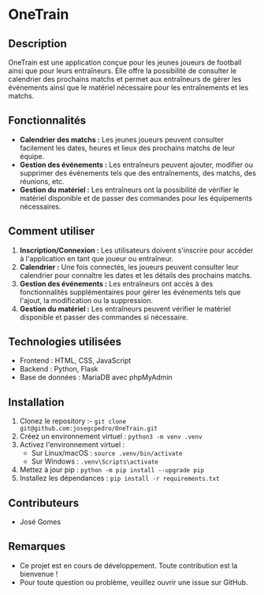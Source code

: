 # OneTrain

## Description
OneTrain est une application conçue pour les jeunes joueurs de football ainsi que pour leurs entraîneurs. Elle offre la possibilité de consulter le calendrier des prochains matchs et permet aux entraîneurs de gérer les événements ainsi que le matériel nécessaire pour les entraînements et les matchs.

## Fonctionnalités
- **Calendrier des matchs :** Les jeunes joueurs peuvent consulter facilement les dates, heures et lieux des prochains matchs de leur équipe.
- **Gestion des événements :** Les entraîneurs peuvent ajouter, modifier ou supprimer des événements tels que des entraînements, des matchs, des réunions, etc.
- **Gestion du matériel :** Les entraîneurs ont la possibilité de vérifier le matériel disponible et de passer des commandes pour les équipements nécessaires.

## Comment utiliser
1. **Inscription/Connexion :** Les utilisateurs doivent s'inscrire pour accéder à l'application en tant que joueur ou entraîneur.
2. **Calendrier :** Une fois connectés, les joueurs peuvent consulter leur calendrier pour connaître les dates et les détails des prochains matchs.
3. **Gestion des événements :** Les entraîneurs ont accès à des fonctionnalités supplémentaires pour gérer les événements tels que l'ajout, la modification ou la suppression.
4. **Gestion du matériel :** Les entraîneurs peuvent vérifier le matériel disponible et passer des commandes si nécessaire.

## Technologies utilisées
- Frontend : HTML, CSS, JavaScript
- Backend : Python, Flask
- Base de données : MariaDB avec phpMyAdmin

## Installation
1. Clonez le repository :- `git clone git@github.com:josegcpedro/OneTrain.git`
2. Créez un environnement virtuel : `python3 -m venv .venv`
3. Activez l'environnement virtuel :
   - Sur Linux/macOS : `source .venv/bin/activate`
   - Sur Windows : `.venv\Scripts\activate`
4. Mettez à jour pip : `python -m pip install --upgrade pip`
5. Installez les dépendances : `pip install -r requirements.txt`

## Contributeurs
- José Gomes


## Remarques
- Ce projet est en cours de développement. Toute contribution est la bienvenue !
- Pour toute question ou problème, veuillez ouvrir une issue sur GitHub.
